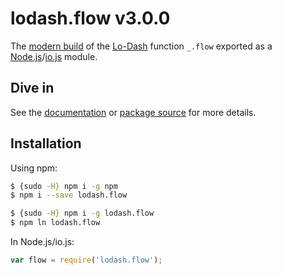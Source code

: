 # lodash.flow v3.0.0

The [modern build](https://github.com/lodash/lodash/wiki/Build-Differences) of the [Lo-Dash](https://lodash.com/) function `_.flow` exported as a [Node.js](http://nodejs.org/)/[io.js](https://iojs.org/) module.

## Dive in

See the [documentation](https://lodash.com/docs#flow) or [package source](https://github.com/lodash/lodash/blob/3.0.0-npm-packages/lodash.flow/index.js) for more details.

## Installation

Using npm:

```bash
$ {sudo -H} npm i -g npm
$ npm i --save lodash.flow

$ {sudo -H} npm i -g lodash.flow
$ npm ln lodash.flow
```

In Node.js/io.js:

```js
var flow = require('lodash.flow');
```
